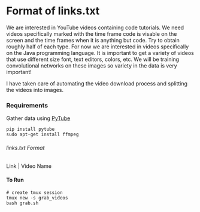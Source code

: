 # Format of links.txt

We are interested in YouTube videos containing code tutorials. We need videos specifically marked with the time frame code is visable on the screen and the time frames when it is anything but code. Try to obtain roughly half of each type. For now we are interested in videos specifically on the Java programming language. It is important to get a variety of videos that use different size font, text editors, colors, etc. We will be training convolutional networks on these images so variety in the data is very important!

I have taken care of automating the video download process and splitting the videos into images.

### Requirements ###  
Gather data using [PyTube](https://github.com/nficano/pytube)
```
pip install pytube
sudo apt-get install ffmpeg
```
###### links.txt Format ######
Link | Video Name

#### To Run ####
```
# create tmux session
tmux new -s grab_videos
bash grab.sh
```
